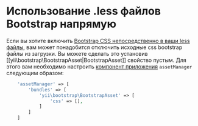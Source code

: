Использование .less файлов Bootstrap напрямую
===========================================

Если вы хотите включить [Bootstrap CSS непосредственно в ваши less файлы](https://getbootstrap.com/getting-started/#customizing), вам может понадобится отключить исходные css bootstrap файлы из загрузки. Вы можете сделать это установив [[yii\bootstrap\BootstrapAsset|BootstrapAsset]] свойство пустым. Для этого вам необходимо настроить [компонент приложения](https://github.com/yiisoft/yii2/blob/master/docs/guide/structure-application-components.md) `assetManager` следующим образом:

```php
    'assetManager' => [
        'bundles' => [
            'yii\bootstrap\BootstrapAsset' => [
                'css' => [],
            ]
        ]
    ]
```
